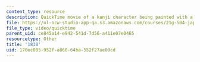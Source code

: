 ```yaml
---
content_type: resource
description: QuickTime movie of a kanji character being painted with a brush.
file: https://ol-ocw-studio-app-qa.s3.amazonaws.com/courses/21g-504-japanese-iv-spring-2009/170ec085952fa86064ba552f27ae00cd_1838.mov
file_type: video/quicktime
parent_uid: ce845a14-e942-541d-7d56-a411e07e0465
resourcetype: Other
title: '1838'
uid: 170ec085-952f-a860-64ba-552f27ae00cd
---
```

